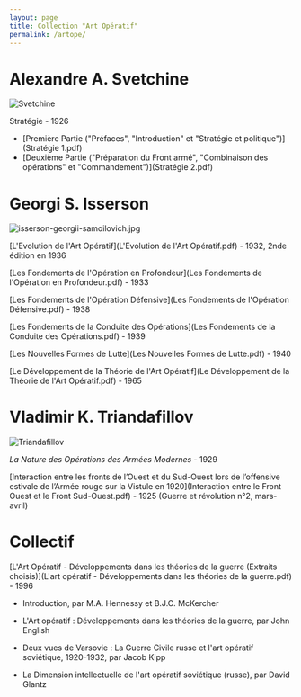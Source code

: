 ```yaml
---
layout: page
title: Collection "Art Opératif"
permalink: /artope/
---
```





# Alexandre A. Svetchine

![Svetchine](svechin.jpg)

Stratégie - 1926
  - [Première Partie ("Préfaces", "Introduction" et "Stratégie et politique")](Stratégie 1.pdf)
  - [Deuxième Partie ("Préparation du Front armé", "Combinaison des opérations" et "Commandement")](Stratégie 2.pdf)



# Georgi S. Isserson 

![isserson-georgii-samoilovich.jpg](isserson-georgii-samoilovich.jpg) 


[L'Evolution de l'Art Opératif](L'Evolution de l'Art Opératif.pdf) - 1932, 2nde édition en 1936


[Les Fondements de l'Opération en Profondeur](Les Fondements de l'Opération en Profondeur.pdf) - 1933


[Les Fondements de l'Opération Défensive](Les Fondements de l'Opération Défensive.pdf) - 1938

[Les Fondements de la Conduite des Opérations](Les Fondements de la Conduite des Opérations.pdf) - 1939

[Les Nouvelles Formes de Lutte](Les Nouvelles Formes de Lutte.pdf) - 1940

[Le Développement de la Théorie de l'Art Opératif](Le Développement de la Théorie de l'Art Opératif.pdf) - 1965

# Vladimir K. Triandafillov

![Triandafillov](Triandafillov.jpg)

*La Nature des Opérations des Armées Modernes* - 1929

[Interaction entre les fronts de l’Ouest et du Sud-Ouest lors de l’offensive estivale de l’Armée rouge sur la Vistule en 1920](Interaction entre le Front Ouest et le Front Sud-Ouest.pdf) - 1925 (Guerre et révolution n°2, mars-avril)



# Collectif 

[L'Art Opératif - Développements dans les théories de la guerre (Extraits choisis)](L'art opératif - Développements dans les théories de la guerre.pdf) - 1996

- Introduction, par M.A. Hennessy et B.J.C. McKercher

- L'Art opératif : Développements dans les théories de la guerre, par John English

- Deux vues de Varsovie : La Guerre Civile russe et l'art opératif soviétique, 1920-1932, par Jacob Kipp

- La Dimension intellectuelle de l'art opératif soviétique (russe), par David Glantz




